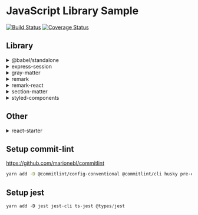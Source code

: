 # JavaScript Library Sample

[![Build Status](https://travis-ci.org/Himenon/js-one-shot.svg?branch=master)](https://travis-ci.org/Himenon/js-one-shot)
[![Coverage Status](https://coveralls.io/repos/github/Himenon/js-one-shot/badge.svg?branch=master)](https://coveralls.io/github/Himenon/js-one-shot?branch=master)

## Library

<details>
  <summary>@babel/standalone</summary>
  https://github.com/babel/babel/tree/master/packages/babel-standalone
</details>
<details>
  <summary>express-session</summary>
  <p>https://github.com/expressjs/session</p>
  <p>Debug `yarn run express:session`</p>
</details>
<details>
  <summary>gray-matter</summary>
  https://github.com/jonschlinkert/gray-matter
</details>
<details>
  <summary>remark</summary>
  https://github.com/gnab/remark
</details>
<details>
  <summary>remark-react</summary>
  https://github.com/mapbox/remark-react
</details>
<details>
  <summary>section-matter</summary>
  https://github.com/jonschlinkert/section-matter
</details>
<details>
  <summary>styled-components</summary>
  https://github.com/styled-components
</details>

## Other

<details>
  <summary>react-starter</summary>
  Debug: `yarn run react:starter`
</details>

## Setup commit-lint

<https://github.com/marionebl/commitlint>

```bash
yarn add -D @commitlint/config-conventional @commitlint/cli husky pre-commit @commitlint/travis-cli
```

## Setup jest

```ts
yarn add -D jest jest-cli ts-jest @types/jest
```
